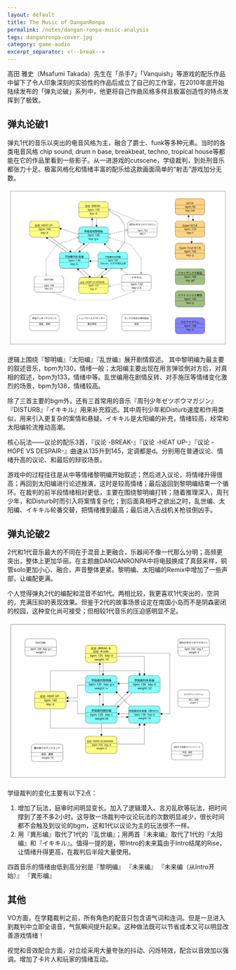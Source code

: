 ```yaml
---
layout: default
title: The Music of DanganRonpa
permalink: /notes/dangan-ronpa-music-analysis
tags: danganronpa-cover.jpg
category: game-audio
excerpt_separator: <!--break-->
---
```


高田 雅史（Msafumi Takada）先生在「杀手7」「Vanquish」等游戏的配乐作品中留下了令人印象深刻的实验性的作品后成立了自己的工作室，在2010年底开始陆续发布的「弹丸论破」系列中，他更将自己作曲风格多样且极富创造性的特点发挥到了极致。
<!--break-->

## 弹丸论破1

弹丸1代的音乐以突出的电音风格为主，融合了爵士、funk等多种元素。当时的各类电音风格 chip sound, drum n base, breakbeat, techno, tropical house等都能在它的作品里看到一些影子。从一进游戏的cutscene，学级裁判，到处刑音乐都张力十足。极富风格化和情绪丰富的配乐给这款画面简单的“射击”游戏加分无数。

![danwan1](\assets\images\danwan1.svg)  

逻辑上围绕『黎明编』『太阳编』『乱世编』展开剧情叙述。 其中黎明编为最主要的叙述音乐，bpm为130，情绪一般；太阳编主要出现在用言弹驳倒对方后，对真相的叙述，bpm为133，情绪中等。乱世编用在剧情反转、对手施压等情绪变化激烈的场景，bpm为138，情绪较高。

除了三首主要的bgm外，还有三首常用的音乐『周刊少年ゼツボウマガジン』『DISTURB』『イキキル』用来补充叙述。其中周刊少年和Disturb速度和作用类似，用来引入更复杂的案情和悬疑。イキキル是太阳编的补充，情绪较高，经常和太阳编轮流推动高潮。

核心玩法——议论的配乐3首，『议论 -BREAK-』『议论 -HEAT UP-』『议论 -HOPE VS DESPAIR-』曲速从135升到145，定调都是d。分别用在普通议论、情绪升高的议论、和最后的辩驳场景。

游戏中的过程往往是从中等情绪黎明编开始叙述；然后进入议论，将情绪升得很高；再回到太阳编进行论述推演，这时是较高情绪；最后返回到黎明编结束一个循环。在裁判的前半段情绪相对更低，主要在围绕黎明编打转；随着推理深入，周刊少年，和Disturb时而引入将案情复杂化；到后面真相呼之欲出之时，乱世编、太阳编、イキキル轮番交替，把情绪推到最高；最后进入舌战机关枪驳倒凶手。

## 弹丸论破2

2代和1代音乐最大的不同在于混音上更融合，乐器间不像一代那么分明；高频更突出，整体上更加华丽。在主题曲DANGANRONPA中将电鼓换成了真鼓采样，铜管solo更加小心、融合，声音整体更紧。黎明编、太阳编的Remix中增加了一些声部，让编配更满。

个人觉得弹丸2代的编配和混音不如1代。两相比较，我更喜欢1代突出的，空洞的，充满压抑的表现效果。但鉴于2代的故事场景设定在南国小岛而不是阴森密闭的校园，这种变化尚可接受；但相较1代音乐的压迫感明显不足。

![danwan2](\assets\images\danwan2.svg)  

学级裁判的变化主要有以下2点：  
1. 增加了玩法，庭审时间明显变长。加入了逻辑潜入、言刃乱砍等玩法，把时间撑到了差不多2小时。这导致一场裁判中议论玩法的次数明显减少，很长时间都不会触及到议论的bgm，这和1代以议论为主的玩法很不一样。
2. 用『異形编』取代了1代的『乱世编』；用两首『未来编』取代了1代的『太阳编』和『イキキル』。值得一提的是，带Intro的未来篇由于Intro结尾的Rise，让情绪升得更高，在裁判后半段大量使用。

四首音乐的情绪由低到高分别是『黎明编』 『未来编』 『未来编（从Intro开始）』 『異形编』

## 其他

VO方面，在学籍裁判之前，所有角色的配音只包含语气词和连词。但是一旦进入到裁判中立即全语音，气氛瞬间提升起来。这种做法既可以节省成本又可以明显改善游戏情绪！

视觉和音效配合方面，对立绘采用大量夸张的抖动、闪烁特效，配合以音效加以强调。增加了卡片人和玩家的情绪互动。
